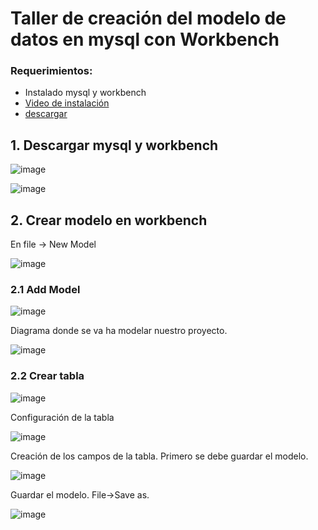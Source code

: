 # Taller de creación del modelo de datos en mysql con Workbench

### Requerimientos:

- Instalado mysql y workbench 
- [Video de instalación](https://www.youtube.com/watch?v=iYvGdjCR_uk)
- [descargar](https://dev.mysql.com/downloads/workbench/)

## 1. Descargar mysql y workbench


![image](https://user-images.githubusercontent.com/31961588/191868423-7ecbddab-9426-4331-afd4-a7cc3e8a7882.png)


![image](https://user-images.githubusercontent.com/31961588/191868477-22e26819-9031-4a49-8e47-2e4906c53265.png)


## 2. Crear modelo en workbench

En file -> New Model 

![image](https://user-images.githubusercontent.com/31961588/191868816-03211e57-2210-4d52-ab6f-e819eb3fad3d.png)

### 2.1 Add Model

![image](https://user-images.githubusercontent.com/31961588/191868959-f6c8662c-e42a-4a35-887e-dac90b9c8674.png)

Diagrama donde se va ha modelar nuestro proyecto.

![image](https://user-images.githubusercontent.com/31961588/191869040-cfceb883-db23-4bc8-9ea8-c113a5de01cd.png)

### 2.2 Crear tabla

![image](https://user-images.githubusercontent.com/31961588/191869149-5410109d-c669-4286-b324-3e66ee497740.png)

Configuración de la tabla 

![image](https://user-images.githubusercontent.com/31961588/191869264-9d2d80e2-0226-483e-92d8-272b1dc9b6e3.png)

Creación de los campos de la tabla. Primero se debe guardar el modelo. 

![image](https://user-images.githubusercontent.com/31961588/191869953-f6df17af-e588-44f0-817c-64c19b73fedc.png)

Guardar el modelo. File->Save as. 

![image](https://user-images.githubusercontent.com/31961588/191871136-586d8ebf-b10b-4c75-a3d8-29d0f63a69f7.png)


